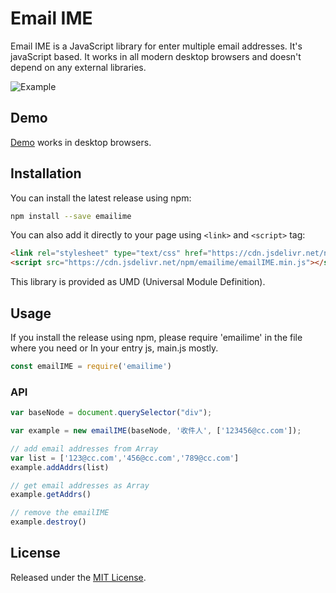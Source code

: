 # Email IME

Email IME is a JavaScript library for enter multiple email addresses. It's javaScript based.
It works in all modern desktop browsers and doesn't depend on any external libraries.

![Example](http://www.cqcqing.com/ime-pc/myPlugin20201109225829.png)

## Demo
[Demo](http://www.cqcqing.com/ime-pc) works in desktop browsers.

## Installation
You can install the latest release using npm:
```bash
npm install --save emailime
```

You can also add it directly to your page using `<link>` and `<script>` tag:
```html
<link rel="stylesheet" type="text/css" href="https://cdn.jsdelivr.net/npm/emailime/emailIME.css"/>
<script src="https://cdn.jsdelivr.net/npm/emailime/emailIME.min.js"></script>
```

This library is provided as UMD (Universal Module Definition).

## Usage
If you install the release using npm, please require 'emailime' in the file where you need or In your entry js, main.js mostly.
``` javascript
const emailIME = require('emailime')
```
### API
``` javascript
var baseNode = document.querySelector("div");

var example = new emailIME(baseNode, '收件人', ['123456@cc.com']);

// add email addresses from Array
var list = ['123@cc.com','456@cc.com','789@cc.com']
example.addAddrs(list)

// get email addresses as Array
example.getAddrs()

// remove the emailIME
example.destroy()
```

## License
Released under the [MIT License](http://www.opensource.org/licenses/MIT).
